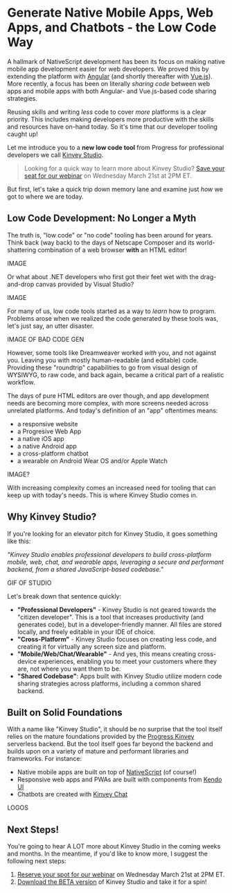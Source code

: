 # Generate Native Mobile Apps, Web Apps, and Chatbots - the Low Code Way

A hallmark of NativeScript development has been its focus on making native mobile app development easier for web developers. We proved this by extending the platform with [Angular](https://www.nativescript.org/nativescript-is-how-you-build-native-mobile-apps-with-angular) (and shortly thereafter with [Vue.js](https://www.nativescript.org/vue)). More recently, a focus has been on literally *sharing code* between web apps and mobile apps with both Angular- and Vue.js-based code sharing strategies.

Reusing skills and writing *less* code to cover *more* platforms is a clear priority. This includes making developers more productive with the skills and resources have on-hand today. So it's time that our developer tooling caught up!

Let me introduce you to a **new low code tool** from Progress for professional developers we call [Kinvey Studio](https://www.progress.com/kinvey/studio).

> Looking for a quick way to learn more about Kinvey Studio? [Save your seat for our webinar](https://www.progress.com/campaigns/kinvey/webinar-kinvey-studio) on Wednesday March 21st at 2PM ET.

But first, let's take a quick trip down memory lane and examine just *how* we got to where we are today.

## Low Code Development: No Longer a Myth

The truth is, "low code" or "no code" tooling has been around for years. Think back (way back) to the days of Netscape Composer and its world-shattering combination of a web browser **with** an HTML editor!

IMAGE

Or what about .NET developers who first got their feet wet with the drag-and-drop canvas provided by Visual Studio?

IMAGE

For many of us, low code tools started as a way to *learn* how to program. Problems arose when we realized the code generated by these tools was, let's just say, an utter disaster.

IMAGE OF BAD CODE GEN

However, some tools like Dreamweaver worked *with* you, and not against you. Leaving you with mostly human-readable (and editable) code. Providing these "roundtrip" capabilities to go from visual design of WYSIWYG, to raw code, and back again, became a critical part of a realistic workflow.

The days of pure HTML editors are over though, and app development needs are becoming more complex, with more screens needed across unrelated platforms. And today's definition of an "app" oftentimes means:

- a responsive website
- a Progresive Web App
- a native iOS app
- a native Android app
- a cross-platform chatbot
- a wearable on Android Wear OS and/or Apple Watch

IMAGE?

With increasing complexity comes an increased need for tooling that can keep up with today's needs. This is where Kinvey Studio comes in.

## Why Kinvey Studio?

If you're looking for an elevator pitch for Kinvey Studio, it goes something like this:

*"Kinvey Studio enables professional developers to build cross-platform mobile, web, chat, and wearable apps, leveraging a secure and performant backend, from a shared JavaScript-based codebase."*

GIF OF STUDIO

Let's break down that sentence quickly:

- **"Professional Developers"** - Kinvey Studio is not geared towards the "citizen developer". This is a tool that increases productivity (and generates code), but in a developer-friendly manner. All files are stored locally, and freely editable in your IDE of choice.
- **"Cross-Platform"** - Kinvey Studio focuses on creating less code, and creating it for virtually any screen size and platform.
- **"Mobile/Web/Chat/Wearable"** - And yes, this means creating cross-device experiences, enabling you to meet your customers where they are, not where you want them to be.
- **"Shared Codebase"**: Apps built with Kinvey Studio utilize modern code sharing strategies across platforms, including a common shared backend.

## Built on Solid Foundations

With a name like "Kinvey Studio", it should be no surprise that the tool itself relies on the mature foundations provided by the [Progress Kinvey](https://www.progress.com/kinvey/) serverless backend. But the tool itself goes far beyond the backend and builds upon on a variety of mature and performant libraries and frameworks. For instance:

- Native mobile apps are built on top of [NativeScript](https://www.nativescript.org/) (of course!)
- Responsive web apps and PWAs are built with components from [Kendo UI](https://www.telerik.com/kendo-ui)
- Chatbots are created with [Kinvey Chat](https://www.progress.com/kinvey/chat)

LOGOS

## Next Steps!

You're going to hear A LOT more about Kinvey Studio in the coming weeks and months. In the meantime, if you'd like to know more, I suggest the following next steps:

1. [Reserve your spot for our webinar](https://www.progress.com/campaigns/kinvey/webinar-kinvey-studio) on Wednesday March 21st at 2PM ET.
2. [Download the BETA version](https://www.progress.com/kinvey/studio) of Kinvey Studio and take it for a spin!